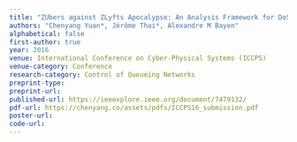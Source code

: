 ```yaml
---
title: "ZUbers against ZLyfts Apocalypse: An Analysis Framework for DoS Attacks on Mobility-as-a-Service Systems"
authors: "Chenyang Yuan*, Jérôme Thai*, Alexandre M Bayen"
alphabetical: false
first-author: true
year: 2016
venue: International Conference on Cyber-Physical Systems (ICCPS)
venue-category: Conference
research-category: Control of Queueing Networks
preprint-type:
preprint-url:
published-url: https://ieeexplore.ieee.org/document/7479132/
pdf-url: https://chenyang.co/assets/pdfs/ICCPS16_submission.pdf
poster-url:
code-url:
---
```

